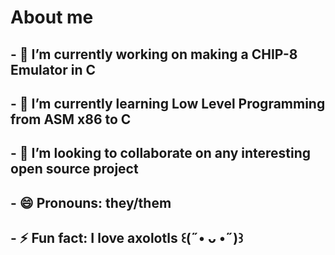 # About me 

## - 🔭 I’m currently working on making a CHIP-8 Emulator in C
## - 🌱 I’m currently learning Low Level Programming from ASM x86 to C
## - 👯 I’m looking to collaborate on any interesting open source project
## - 😄 Pronouns: they/them
## - ⚡ Fun fact: I love axolotls  ꒰(˶• ᴗ •˶)꒱
